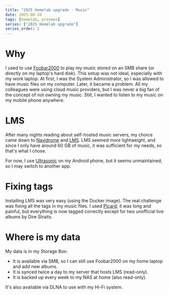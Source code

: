 ```yaml
---
title: "2025 Homelab upgrade - Music"
date: 2025-08-20
tags: [homelab, proxmox]
series: ["2025 Homelab upgrade"]
series_order: 2
---
```


# Why

I used to use [Foobar2000](https://www.foobar2000.org/) to play my music stored on an SMB share (or directly on my laptop's hard disk). This setup was not ideal, especially with my work laptop. At first, I was the System Administrator, so I was allowed to have music files on my computer. Later, it became a problem. All my colleagues were using cloud music providers, but I was never a big fan of the concept of not owning my music. Still, I wanted to listen to my music on my mobile phone anywhere.

# LMS

After many nights reading about self-hosted music servers, my choice came down to [Navidrome](https://www.navidrome.org/) and [LMS](https://github.com/epoupon/lms). LMS seemed more lightweight, and since I only have around 60 GB of music, it was sufficient for my needs, so that's what I chose.

For now, I use [Ultrasonic](https://gitlab.com/ultrasonic/ultrasonic) on my Android phone, but it seems unmaintained, so I may switch to another app.

# Fixing tags

Installing LMS was very easy (using the Docker image). The real challenge was fixing all the tags in my music files. I used [Picard](https://picard.musicbrainz.org/); it was long and painful, but everything is now tagged correctly except for two unofficial live albums by Dire Straits.

# Where is my data

My data is in my Storage Box:
 * It is available via SMB, so I can still use Foobar2000 on my home laptop and add new albums.
 * It is synced twice a day to my server that hosts LMS (read-only).
 * It is backed up every week to my NAS at home (also read-only).

It's also available via DLNA to use with my Hi-Fi system.